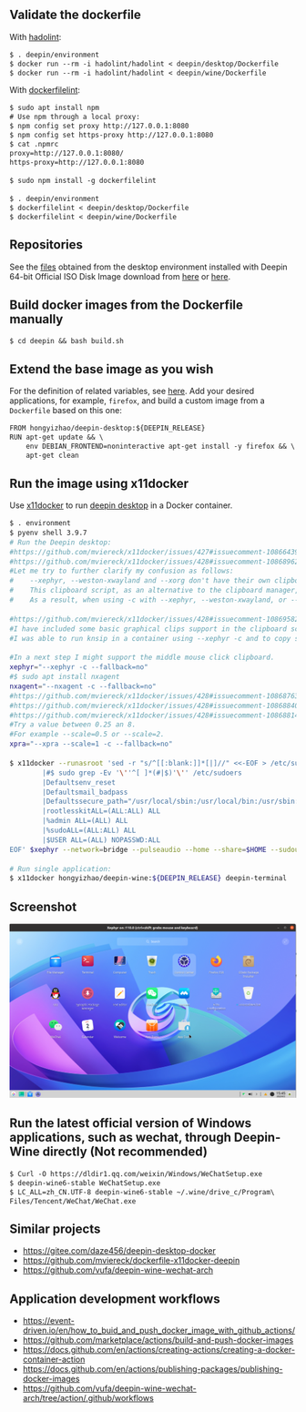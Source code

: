 ## Validate the dockerfile

With [hadolint](https://github.com/hadolint/hadolint/issues/506):
```shell
$ . deepin/environment 
$ docker run --rm -i hadolint/hadolint < deepin/desktop/Dockerfile
$ docker run --rm -i hadolint/hadolint < deepin/wine/Dockerfile
```
With [dockerfilelint](https://github.com/replicatedhq/dockerfilelint):
```shell
$ sudo apt install npm
# Use npm through a local proxy:
$ npm config set proxy http://127.0.0.1:8080
$ npm config set https-proxy http://127.0.0.1:8080
$ cat .npmrc
proxy=http://127.0.0.1:8080/
https-proxy=http://127.0.0.1:8080

$ sudo npm install -g dockerfilelint

$ . deepin/environment
$ dockerfilelint < deepin/desktop/Dockerfile
$ dockerfilelint < deepin/wine/Dockerfile
```

## Repositories
See the [files](https://github.com/hongyi-zhao/dockerfile/tree/master/deepin/etc/apt) obtained from the desktop environment installed with Deepin 64-bit Official ISO Disk Image download from [here](https://cdimage.deepin.com/releases/) or [here](https://www.deepin.org/en/download/).

## Build docker images from the Dockerfile manually

```shell
$ cd deepin && bash build.sh
```

## Extend the base image as you wish
For the definition of related variables, see [here](https://github.com/hongyi-zhao/dockerfile/blob/master/deepin/environment). Add your desired applications, for example, `firefox`, and build a custom image from a `Dockerfile` based on this one:
```shell
FROM hongyizhao/deepin-desktop:${DEEPIN_RELEASE}
RUN apt-get update && \
    env DEBIAN_FRONTEND=noninteractive apt-get install -y firefox && \
    apt-get clean
```


## Run the image using x11docker

Use [x11docker](https://github.com/mviereck/x11docker) to run [deepin desktop](https://www.deepin.org) in a Docker container. 

```bash
$ . environment
$ pyenv shell 3.9.7
# Run the Deepin desktop:
#https://github.com/mviereck/x11docker/issues/427#issuecomment-1086643968
#https://github.com/mviereck/x11docker/issues/428#issuecomment-1086896299
#Let me try to further clarify my confusion as follows:
#    --xephyr, --weston-xwayland and --xorg don't have their own clipboard manager.
#    This clipboard script, as an alternative to the clipboard manager, must be activated through the -c option.
#    As a result, when using -c with --xephyr, --weston-xwayland, or --xorg, this clipboard script will take effect.

#https://github.com/mviereck/x11docker/issues/428#issuecomment-1086958214
#I have included some basic graphical clips support in the clipboard script.
#I was able to run knsip in a container using --xephyr -c and to copy some graphics to the host clipboard.

#In a next step I might support the middle mouse click clipboard.
xephyr="--xephyr -c --fallback=no"
#$ sudo apt install nxagent
nxagent="--nxagent -c --fallback=no"
#https://github.com/mviereck/x11docker/issues/428#issuecomment-1086876392
#https://github.com/mviereck/x11docker/issues/428#issuecomment-1086884021
#https://github.com/mviereck/x11docker/issues/428#issuecomment-1086881441
#Try a value between 0.25 an 8.
#For example --scale=0.5 or --scale=2.
xpra="--xpra --scale=1 -c --fallback=no"

$ x11docker --runasroot 'sed -r "s/^[[:blank:]]*[|]//" <<-EOF > /etc/sudoers
        |#$ sudo grep -Ev '\''^[ ]*(#|$)'\'' /etc/sudoers  
        |Defaultsenv_reset
        |Defaultsmail_badpass
        |Defaultssecure_path="/usr/local/sbin:/usr/local/bin:/usr/sbin:/usr/bin:/sbin:/bin:/snap/bin"
        |rootlesskitALL=(ALL:ALL) ALL
        |%admin ALL=(ALL) ALL
        |%sudoALL=(ALL:ALL) ALL
        |$USER ALL=(ALL) NOPASSWD:ALL
EOF' $xephyr --network=bridge --pulseaudio --home --share=$HOME --sudouser --desktop --init=systemd -- --device /dev/mem:/dev/mem --cap-add SYS_RAWIO --cap-add=IPC_LOCK --cap-add=NET_RAW --cap-add=NET_BIND_SERVICE -- hongyizhao/deepin-wine:${DEEPIN_RELEASE}

# Run single application:
$ x11docker hongyizhao/deepin-wine:${DEEPIN_RELEASE} deepin-terminal
```
## Screenshot
![image](https://github.com/hongyi-zhao/dockerfile/blob/master/deepin/screenshot.png)

## Run the latest official version of Windows applications, such as wechat, through Deepin-Wine directly (Not recommended)
```shell
$ Curl -O https://dldir1.qq.com/weixin/Windows/WeChatSetup.exe
$ deepin-wine6-stable WeChatSetup.exe
$ LC_ALL=zh_CN.UTF-8 deepin-wine6-stable ~/.wine/drive_c/Program\ Files/Tencent/WeChat/WeChat.exe
```
## Similar projects
- https://gitee.com/daze456/deepin-desktop-docker
- https://github.com/mviereck/dockerfile-x11docker-deepin
- https://github.com/vufa/deepin-wine-wechat-arch

## Application development workflows
- https://event-driven.io/en/how_to_buid_and_push_docker_image_with_github_actions/
- https://github.com/marketplace/actions/build-and-push-docker-images
- https://docs.github.com/en/actions/creating-actions/creating-a-docker-container-action
- https://docs.github.com/en/actions/publishing-packages/publishing-docker-images
- https://github.com/vufa/deepin-wine-wechat-arch/tree/action/.github/workflows
